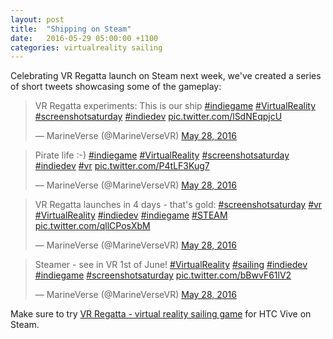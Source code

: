```yaml
---
layout: post
title:  "Shipping on Steam"
date:   2016-05-29 05:00:00 +1100
categories: virtualreality sailing
---
```


Celebrating VR Regatta launch on Steam next week, we've created a series of short tweets showcasing some of the gameplay:

<blockquote class="twitter-tweet" data-lang="en"><p lang="en" dir="ltr">VR Regatta experiments: This is our ship <a href="https://twitter.com/hashtag/indiegame?src=hash">#indiegame</a> <a href="https://twitter.com/hashtag/VirtualReality?src=hash">#VirtualReality</a> <a href="https://twitter.com/hashtag/screenshotsaturday?src=hash">#screenshotsaturday</a> <a href="https://twitter.com/hashtag/indiedev?src=hash">#indiedev</a> <a href="https://t.co/lSdNEqpjcU">pic.twitter.com/lSdNEqpjcU</a></p>&mdash; MarineVerse (@MarineVerseVR) <a href="https://twitter.com/MarineVerseVR/status/736389588114014208">May 28, 2016</a></blockquote>
<script async src="//platform.twitter.com/widgets.js" charset="utf-8"></script>
<!--more-->

<blockquote class="twitter-tweet" data-lang="en"><p lang="en" dir="ltr">Pirate life :-) <a href="https://twitter.com/hashtag/indiegame?src=hash">#indiegame</a> <a href="https://twitter.com/hashtag/VirtualReality?src=hash">#VirtualReality</a> <a href="https://twitter.com/hashtag/screenshotsaturday?src=hash">#screenshotsaturday</a> <a href="https://twitter.com/hashtag/indiedev?src=hash">#indiedev</a> <a href="https://twitter.com/hashtag/vr?src=hash">#vr</a> <a href="https://t.co/P4tLF3Kug7">pic.twitter.com/P4tLF3Kug7</a></p>&mdash; MarineVerse (@MarineVerseVR) <a href="https://twitter.com/MarineVerseVR/status/736391793193803776">May 28, 2016</a></blockquote>

<blockquote class="twitter-tweet" data-lang="en"><p lang="en" dir="ltr">VR Regatta launches in 4 days - that&#39;s gold: <a href="https://twitter.com/hashtag/screenshotsaturday?src=hash">#screenshotsaturday</a> <a href="https://twitter.com/hashtag/vr?src=hash">#vr</a> <a href="https://twitter.com/hashtag/VirtualReality?src=hash">#VirtualReality</a> <a href="https://twitter.com/hashtag/indiedev?src=hash">#indiedev</a> <a href="https://twitter.com/hashtag/indiegame?src=hash">#indiegame</a> <a href="https://twitter.com/hashtag/STEAM?src=hash">#STEAM</a> <a href="https://t.co/qllCPosXbM">pic.twitter.com/qllCPosXbM</a></p>&mdash; MarineVerse (@MarineVerseVR) <a href="https://twitter.com/MarineVerseVR/status/736394003185160196">May 28, 2016</a></blockquote>



<blockquote class="twitter-tweet" data-lang="en"><p lang="en" dir="ltr">Steamer - see in VR 1st of June! <a href="https://twitter.com/hashtag/VirtualReality?src=hash">#VirtualReality</a> <a href="https://twitter.com/hashtag/sailing?src=hash">#sailing</a> <a href="https://twitter.com/hashtag/indiedev?src=hash">#indiedev</a> <a href="https://twitter.com/hashtag/indiegame?src=hash">#indiegame</a> <a href="https://twitter.com/hashtag/screenshotsaturday?src=hash">#screenshotsaturday</a> <a href="https://t.co/bBwvF61lV2">pic.twitter.com/bBwvF61lV2</a></p>&mdash; MarineVerse (@MarineVerseVR) <a href="https://twitter.com/MarineVerseVR/status/736488001144901632">May 28, 2016</a></blockquote>


Make sure to try [VR Regatta - virtual reality sailing game](http://store.steampowered.com/app/468240/) for HTC Vive on Steam.

